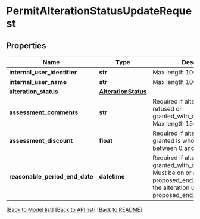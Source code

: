 # PermitAlterationStatusUpdateRequest

## Properties
Name | Type | Description | Notes
------------ | ------------- | ------------- | -------------
**internal_user_identifier** | **str** | Max length 100 characters | [optional] 
**internal_user_name** | **str** | Max length 100 characters | [optional] 
**alteration_status** | [**AlterationStatus**](AlterationStatus.md) |  | 
**assessment_comments** | **str** | Required if alteration_status &#x3D; refused or granted_with_duration_challenge Max length 1500 characters | [optional] 
**assessment_discount** | **float** | Required if alteration_status &#x3D; granted Is whole number between 0 and 100 inclusive | [optional] 
**reasonable_period_end_date** | **datetime** | Required if alteration_status &#x3D; granted_with_duration_challenge Must be on or after the permit proposed_end_date and before the alteration updated proposed_end_date | [optional] 

[[Back to Model list]](../README.md#documentation-for-models) [[Back to API list]](../README.md#documentation-for-api-endpoints) [[Back to README]](../README.md)

